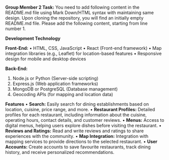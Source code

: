 **Group Member 2 Task:** You need to add following content in the README.md file using Mark Down/HTML syntax with maintaining same design. Upon cloning the repository, you will find an initially empty README.md file. Please add the following content, starting from line number 1.

**Development Technology**

**Front-End:** 
• HTML, CSS, JavaScript 
• React (Front-end framework) 
• Map integration libraries (e.g., Leaflet) for location-based features 
• Responsive design for mobile and desktop devices 

**Back-End:** 
1. Node.js or Python (Server-side scripting) 
2. Express.js (Web application frameworks) 
3. MongoDB or PostgreSQL (Database management) 
4. Geocoding APIs (for mapping and location data)

**Features** 
• **Search:** Easily search for dining establishments based on location, cuisine, price range, and more. 
• **Restaurant Profiles:** Detailed profiles for each restaurant, including information about the cuisine, operating hours, contact details, and customer reviews. 
• **Menus:** Access to digital menus, helping users explore dishes before visiting the restaurant. 
• **Reviews and Ratings:** Read and write reviews and ratings to share experiences with the community. • **Map Integration:** Integration with mapping services to provide directions to the selected restaurant. 
• **User Accounts:** Create accounts to save favourite restaurants, track dining history, and receive personalized recommendations.